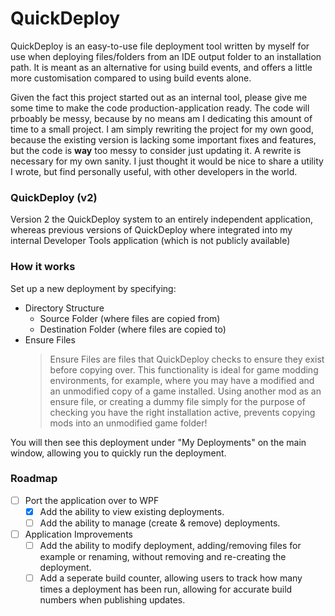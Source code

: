 # QuickDeploy
QuickDeploy is an easy-to-use file deployment tool written by myself for use when deploying files/folders from an IDE output folder to an installation path. It is meant as an alternative for using build events, and offers a little more customisation compared to using build events alone.

Given the fact this project started out as an internal tool, please give me some time to make the code production-application ready. The code will prboably be messy, because by no means am I dedicating this amount of time to a small project. I am simply rewriting the project for my own good, because the existing version is lacking some important fixes and features, but the code is __way__ too messy to consider just updating it. A rewrite is necessary for my own sanity. I just thought it would be nice to share a utility I wrote, but find personally useful, with other developers in the world. 

### QuickDeploy (v2) 
Version 2 the QuickDeploy system to an entirely independent application, whereas previous versions of QuickDeploy where integrated into my internal Developer Tools application (which is not publicly available)

### How it works
Set up a new deployment by specifying: 
- Directory Structure
  - Source Folder (where files are copied from)
  - Destination Folder (where files are copied to)
- Ensure Files
  > Ensure Files are files that QuickDeploy checks to ensure they exist before copying over. This functionality is ideal for game modding environments, for example, where you may have a modified and an unmodified copy of a game installed. Using another mod as an ensure file, or creating a dummy file simply for the purpose of checking you have the right installation active, prevents copying mods into an unmodified game folder!

You will then see this deployment under "My Deployments" on the main window, allowing you to quickly run the deployment.

### Roadmap
- [ ] Port the application over to WPF
  - [X] Add the ability to view existing deployments.
  - [ ] Add the ability to manage (create & remove) deployments.
 
- [ ] Application Improvements
  - [ ] Add the ability to modify deployment, adding/removing files for example or renaming, without removing and re-creating the deployment.
  - [ ] Add a seperate build counter, allowing users to track how many times a deployment has been run, allowing for accurate build numbers when publishing updates.

